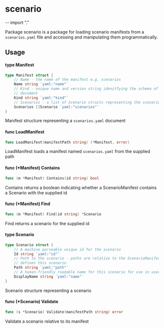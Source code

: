 # scenario
--
    import "."

Package scenario is a package for loading scenario manifests from a
`scenarios.yaml` file and accessing and manipulating them programmatically.

## Usage

#### type Manifest

```go
type Manifest struct {
	// Name - the name of the manifest e.g. scenarios
	Name string `yaml:"name"`
	// Kind - unique name and version string idenitfying the schema of this
	// document
	Kind string `yaml:"kind"`
	// Scenarios - a list of Scenario structs representing the scenarios
	Scenarios []Scenario `yaml:"scenarios"`
}
```

Manifest structure representing a `scenarios.yaml` document

#### func  LoadManifest

```go
func LoadManifest(manifestPath string) (*Manifest, error)
```
LoadManifest loads a manifest named `scenarios.yaml` from the supplied path

#### func (*Manifest) Contains

```go
func (m *Manifest) Contains(id string) bool
```
Contains returns a boolean indicating whether a ScenarioManifest contains a
Scenario with the supplied id

#### func (*Manifest) Find

```go
func (m *Manifest) Find(id string) *Scenario
```
Find returns a scenario for the supplied id

#### type Scenario

```go
type Scenario struct {
	// A machine parseable unique id for the scenario
	Id string `yaml:"id"`
	// Path to the scenario - paths are relative to the ScenarioManifest that
	// defines this scenario
	Path string `yaml:"path"`
	// A human-friendly readable name for this scenario for use in user interfaces
	DisplayName string `yaml:"name"`
}
```

Scenario structure representing a scenario

#### func (*Scenario) Validate

```go
func (s *Scenario) Validate(manifestPath string) error
```
Validate a scenario relative to its manifest
